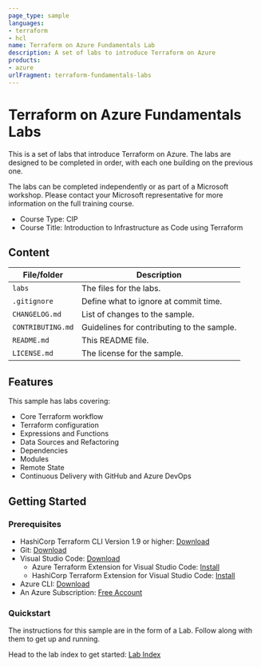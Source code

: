 ```yaml
---
page_type: sample
languages:
- terraform
- hcl
name: Terraform on Azure Fundamentals Lab
description: A set of labs to introduce Terraform on Azure
products:
- azure
urlFragment: terraform-fundamentals-labs
---
```


# Terraform on Azure Fundamentals Labs

This is a set of labs that introduce Terraform on Azure. The labs are designed to be completed in order, with each one building on the previous one. 

The labs can be completed independently or as part of a Microsoft workshop. Please contact your Microsoft representative for more information on the full training course.

* Course Type: CIP
* Course Title: Introduction to Infrastructure as Code using Terraform

## Content

| File/folder | Description |
|-------------|-------------|
| `labs` | The files for the labs. |
| `.gitignore` | Define what to ignore at commit time. |
| `CHANGELOG.md` | List of changes to the sample. |
| `CONTRIBUTING.md` | Guidelines for contributing to the sample. |
| `README.md` | This README file. |
| `LICENSE.md` | The license for the sample. |

## Features

This sample has labs covering:

* Core Terraform workflow
* Terraform configuration
* Expressions and Functions
* Data Sources and Refactoring
* Dependencies
* Modules
* Remote State
* Continuous Delivery with GitHub and Azure DevOps

## Getting Started

### Prerequisites

* HashiCorp Terraform CLI Version 1.9 or higher: [Download](https://www.terraform.io/downloads)
* Git: [Download](https://git-scm.com/downloads)
* Visual Studio Code: [Download](https://code.visualstudio.com/)
  * Azure Terraform Extension for Visual Studio Code: [Install](https://marketplace.visualstudio.com/items?itemName=ms-azuretools.vscode-azureterraform)
  * HashiCorp Terraform Extension for Visual Studio Code: [Install](https://marketplace.visualstudio.com/items?itemName=HashiCorp.terraform)
* Azure CLI: [Download](https://learn.microsoft.com/en-us/cli/azure/install-azure-cli-windows?tabs=azure-cli#install-or-update)
* An Azure Subscription: [Free Account](https://azure.microsoft.com/en-gb/free/search/)

### Quickstart

The instructions for this sample are in the form of a Lab. Follow along with them to get up and running.

Head to the lab index to get started: [Lab Index](https://aka.ms/tf/labs)
